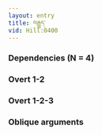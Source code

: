 ```yaml
---
layout: entry
title: བརྒྱུད་
vid: Hill:0400
---
```

### Dependencies (N = 4)


### Overt 1-2


### Overt 1-2-3


### Oblique arguments
